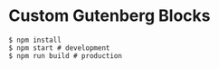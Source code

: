 Custom Gutenberg Blocks
=======================

```
$ npm install
$ npm start # development
$ npm run build # production
```

